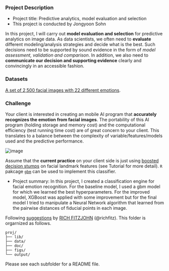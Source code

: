 ### Project Description

+ Project title: Predictive analytics, model evaluation and selection
+ This project is conducted by Jongyoon Sohn

In this project, I will carry out **model evaluation and selection** for predictive analytics on image data. As data scientists, we often need to **evaluate** different modeling/analysis strategies and decide what is the best. Such decisions need to be supported by sound evidence in the form of *model assessment, validation and comparison*. In addition, we also need to **communicate our decision and supporting evidence** clearly and convincingly in an accessible fashion.

### Datasets

[A set of 2,500 facial images with 22 different emotions](https://www.dropbox.com/s/kvi949ea1rey1d8/train_set.zip?dl=0).

### Challenge

Your client is interested in creating an mobile AI program that **accurately recognizes the emotion from facial images**.  The portability of this AI program (holding storage and memory cost) and the computational efficiency (test running time cost) are of great concern to your client. This translates to a balance between the complexity of variable/features/models used and the predictive performance.

![image](predictiveprogram.png)

Assume that the **current practice** on your client side is just using [boosted](https://en.wikipedia.org/wiki/Boosting_(machine_learning)) [decision stumps](https://en.wikipedia.org/wiki/Decision_stump) on facial landmark features (see Tutorial for more detail). `R` pakcage [`gbm`](https://cran.r-project.org/package=gbm) can be used to implement this classifier.

+ Project summary: In this project, I created a classification engine for facial emotion recognition. For the baseline model, I used a gbm model for which we learned the best hyperparameters. For the improved model, XGBoost was applied with some improvement but for the final model I tried to manipulate a Neural Network algorithm that learned from the pairwise distances of fiducial points in each image.

Following [suggestions](http://nicercode.github.io/blog/2013-04-05-projects/) by [RICH FITZJOHN](http://nicercode.github.io/about/#Team) (@richfitz). This folder is orgarnized as follows.

```
proj/
├── lib/
├── data/
├── doc/
├── figs/
└── output/
```

Please see each subfolder for a README file.
